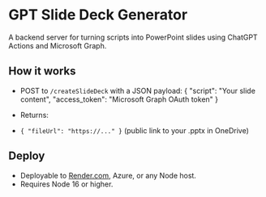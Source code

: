 # GPT Slide Deck Generator

A backend server for turning scripts into PowerPoint slides using ChatGPT Actions and Microsoft Graph.

## How it works

- POST to `/createSlideDeck` with a JSON payload:
{
"script": "Your slide content",
"access_token": "Microsoft Graph OAuth token"
}

- Returns:
- `{ "fileUrl": "https://..." }` (public link to your .pptx in OneDrive)

## Deploy

- Deployable to [Render.com](https://render.com), Azure, or any Node host.
- Requires Node 16 or higher.
